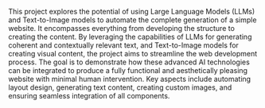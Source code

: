 This project explores the potential of using Large Language Models (LLMs) and Text-to-Image models to automate the complete generation of a simple website. It encompasses everything from developing the structure to creating the content. By leveraging the capabilities of LLMs for generating coherent and contextually relevant text, and Text-to-Image models for creating visual content, the project aims to streamline the web development process. The goal is to demonstrate how these advanced AI technologies can be integrated to produce a fully functional and aesthetically pleasing website with minimal human intervention. Key aspects include automating layout design, generating text content, creating custom images, and ensuring seamless integration of all components.
